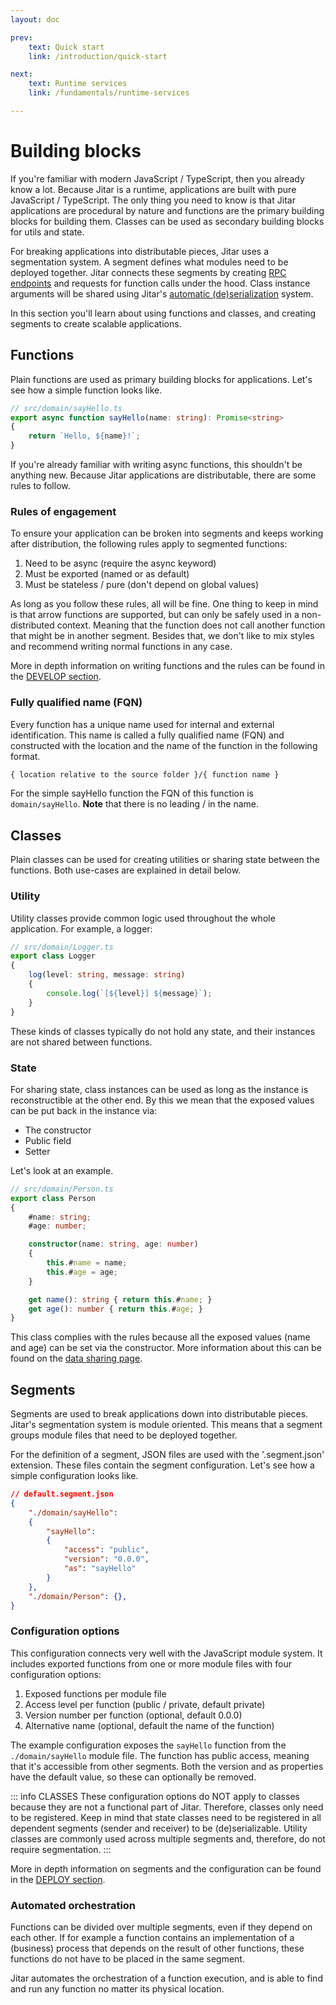 ```yaml
---
layout: doc

prev:
    text: Quick start
    link: /introduction/quick-start

next:
    text: Runtime services
    link: /fundamentals/runtime-services

---
```


# Building blocks

If you're familiar with modern JavaScript / TypeScript, then you already know a lot. Because Jitar is a runtime, applications are built with pure JavaScript / TypeScript. The only thing you need to know is that Jitar applications are procedural by nature and functions are the primary building blocks for building them. Classes can be used as secondary building blocks for utils and state.

For breaking applications into distributable pieces, Jitar uses a segmentation system. A segment defines what modules need to be deployed together. Jitar connects these segments by creating [RPC endpoints](../integrate/rpc-api) and requests for function calls under the hood. Class instance arguments will be shared using Jitar's [automatic (de)serialization](../develop/data-sharing#automatic-de-serialization) system.

In this section you'll learn about using functions and classes, and creating segments to create scalable applications.

## Functions

Plain functions are used as primary building blocks for applications. Let's see how a simple function looks like.

```ts
// src/domain/sayHello.ts
export async function sayHello(name: string): Promise<string>
{
    return `Hello, ${name}!`;
}
```

If you're already familiar with writing async functions, this shouldn't be anything new. Because Jitar applications are distributable, there are some rules to follow.

### Rules of engagement

To ensure your application can be broken into segments and keeps working after distribution, the following rules apply to segmented functions:

1. Need to be async (require the async keyword)
1. Must be exported (named or as default)
1. Must be stateless / pure (don't depend on global values)

As long as you follow these rules, all will be fine. One thing to keep in mind is that arrow functions are supported, but can only be safely used in a non-distributed context. Meaning that the function does not call another function that might be in another segment. Besides that, we don't like to mix styles and recommend writing normal functions in any case.

More in depth information on writing functions and the rules can be found in the [DEVELOP section](../develop/writing-functions).

### Fully qualified name (FQN)

Every function has a unique name used for internal and external identification. This name is called a fully qualified name (FQN) and constructed with the location and the name of the function in the following format.

```txt
{ location relative to the source folder }/{ function name }
```

For the simple sayHello function the FQN of this function is `domain/sayHello`. **Note** that there is no leading / in the name.

## Classes

Plain classes can be used for creating utilities or sharing state between the functions. Both use-cases are explained in detail below.

### Utility

Utility classes provide common logic used throughout the whole application. For example, a logger:

```ts
// src/domain/Logger.ts
export class Logger
{
    log(level: string, message: string)
    {
        console.log(`[${level}] ${message}`);
    }
}
```

These kinds of classes typically do not hold any state, and their instances are not shared between functions.

### State

For sharing state, class instances can be used as long as the instance is reconstructible at the other end. By this we mean that the exposed values can be put back in the instance via:

* The constructor
* Public field
* Setter

Let's look at an example.

```ts
// src/domain/Person.ts
export class Person
{
    #name: string;
    #age: number;

    constructor(name: string, age: number)
    {
        this.#name = name;
        this.#age = age;
    }

    get name(): string { return this.#name; }
    get age(): number { return this.#age; }
}
```

This class complies with the rules because all the exposed values (name and age) can be set via the constructor. More information about this can be found on the [data sharing page](../develop/data-sharing).

## Segments

Segments are used to break applications down into distributable pieces. Jitar's segmentation system is module oriented. This means that a segment groups module files that need to be deployed together.

For the definition of a segment, JSON files are used with the '.segment.json' extension. These files contain the segment configuration. Let's see how a simple configuration looks like.

```json
// default.segment.json
{
    "./domain/sayHello":
    {
        "sayHello":
        {
            "access": "public",
            "version": "0.0.0",
            "as": "sayHello"
        }
    },
    "./domain/Person": {},
}
```

### Configuration options

This configuration connects very well with the JavaScript module system. It includes exported functions from one or more module files with four configuration options:

1. Exposed functions per module file
1. Access level per function (public / private, default private)
1. Version number per function (optional, default 0.0.0)
1. Alternative name (optional, default the name of the function)

The example configuration exposes the `sayHello` function from the `./domain/sayHello` module file. The function has public access, meaning that it's accessible from other segments. Both the version and as properties have the default value, so these can optionally be removed.

::: info CLASSES
These configuration options do NOT apply to classes because they are not a functional part of Jitar. Therefore, classes only need to be registered. Keep in mind that state classes need to be registered in all dependent segments (sender and receiver) to be (de)serializable. Utility classes are commonly used across multiple segments and, therefore, do not require segmentation.
:::

More in depth information on segments and the configuration can be found in the [DEPLOY section](../deploy/segmentation).

### Automated orchestration

Functions can be divided over multiple segments, even if they depend on each other. If for example a function contains an implementation of a (business) process that depends on the result of other functions, these functions do not have to be placed in the same segment.

Jitar automates the orchestration of a function execution, and is able to find and run any function no matter its physical location.
